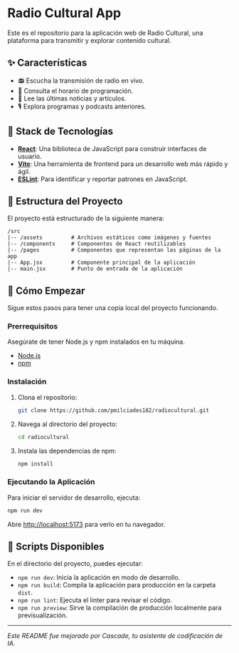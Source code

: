 # Radio Cultural App

Este es el repositorio para la aplicación web de Radio Cultural, una plataforma para transmitir y explorar contenido cultural.

## ✨ Características

- 📻 Escucha la transmisión de radio en vivo.
- 📅 Consulta el horario de programación.
- 📰 Lee las últimas noticias y artículos.
- 🎙️ Explora programas y podcasts anteriores.

## 🚀 Stack de Tecnologías

- **[React](https://reactjs.org/)**: Una biblioteca de JavaScript para construir interfaces de usuario.
- **[Vite](https://vitejs.dev/)**: Una herramienta de frontend para un desarrollo web más rápido y ágil.
- **[ESLint](https://eslint.org/)**: Para identificar y reportar patrones en JavaScript.

## 📂 Estructura del Proyecto

El proyecto está estructurado de la siguiente manera:

```
/src
|-- /assets         # Archivos estáticos como imágenes y fuentes
|-- /components     # Componentes de React reutilizables
|-- /pages          # Componentes que representan las páginas de la app
|-- App.jsx         # Componente principal de la aplicación
|-- main.jsx        # Punto de entrada de la aplicación
```

## 🏁 Cómo Empezar

Sigue estos pasos para tener una copia local del proyecto funcionando.

### Prerrequisitos

Asegúrate de tener Node.js y npm instalados en tu máquina.

- [Node.js](https://nodejs.org/)
- [npm](https://www.npmjs.com/get-npm)

### Instalación

1. Clona el repositorio:
   ```sh
   git clone https://github.com/pmilciades182/radiocultural.git
   ```
2. Navega al directorio del proyecto:
   ```sh
   cd radiocultural
   ```
3. Instala las dependencias de npm:
   ```sh
   npm install
   ```

### Ejecutando la Aplicación

Para iniciar el servidor de desarrollo, ejecuta:

```sh
npm run dev
```

Abre [http://localhost:5173](http://localhost:5173) para verlo en tu navegador.

## 📜 Scripts Disponibles

En el directorio del proyecto, puedes ejecutar:

- `npm run dev`: Inicia la aplicación en modo de desarrollo.
- `npm run build`: Compila la aplicación para producción en la carpeta `dist`.
- `npm run lint`: Ejecuta el linter para revisar el código.
- `npm run preview`: Sirve la compilación de producción localmente para previsualización.

---

_Este README fue mejorado por Cascade, tu asistente de codificación de IA._
